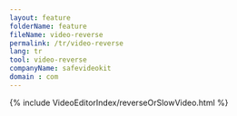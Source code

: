 ```yaml
---
layout: feature
folderName: feature
fileName: video-reverse
permalink: /tr/video-reverse
lang: tr
tool: video-reverse
companyName: safevideokit
domain : com
---
```


{% include VideoEditorIndex/reverseOrSlowVideo.html %}

   